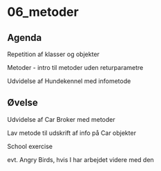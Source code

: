 # 06_metoder

## Agenda
Repetition af klasser og objekter

Metoder - intro til metoder uden returparametre

Udvidelse af Hundekennel med infometode

## Øvelse
Udvidelse af Car Broker med metoder

Lav metode til udskrift af info på Car objekter

School exercise

evt. Angry Birds, hvis I har arbejdet videre med den